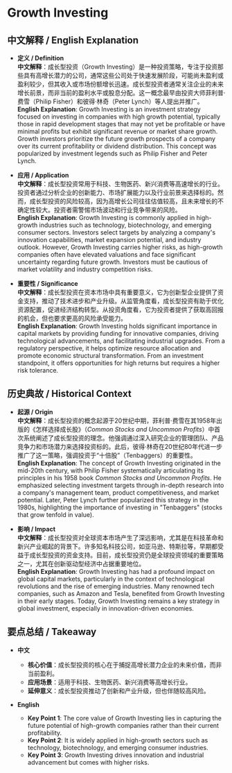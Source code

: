 # Growth Investing

## 中文解释 / English Explanation

* **定义 / Definition**  
  **中文解释**：成长型投资（Growth Investing）是一种投资策略，专注于投资那些具有高增长潜力的公司，通常这些公司处于快速发展阶段，可能尚未盈利或盈利较少，但其收入或市场份额增长迅速。成长型投资者通常关注企业的未来增长前景，而非当前的盈利水平或股息分配。这一概念最早由投资大师菲利普·费雪（Philip Fisher）和彼得·林奇（Peter Lynch）等人提出并推广。  
  **English Explanation**: Growth Investing is an investment strategy focused on investing in companies with high growth potential, typically those in rapid development stages that may not yet be profitable or have minimal profits but exhibit significant revenue or market share growth. Growth investors prioritize the future growth prospects of a company over its current profitability or dividend distribution. This concept was popularized by investment legends such as Philip Fisher and Peter Lynch.

* **应用 / Application**  
  **中文解释**：成长型投资常用于科技、生物医药、新兴消费等高速增长的行业。投资者通过分析企业的创新能力、市场扩展能力以及行业前景来选择标的。然而，成长型投资的风险较高，因为高增长公司往往估值较高，且未来增长的不确定性较大。投资者需警惕市场波动和行业竞争带来的风险。  
  **English Explanation**: Growth Investing is commonly applied in high-growth industries such as technology, biotechnology, and emerging consumer sectors. Investors select targets by analyzing a company's innovation capabilities, market expansion potential, and industry outlook. However, Growth Investing carries higher risks, as high-growth companies often have elevated valuations and face significant uncertainty regarding future growth. Investors must be cautious of market volatility and industry competition risks.

* **重要性 / Significance**  
  **中文解释**：成长型投资在资本市场中具有重要意义，它为创新型企业提供了资金支持，推动了技术进步和产业升级。从监管角度看，成长型投资有助于优化资源配置，促进经济结构转型。从投资角度看，它为投资者提供了获取高回报的机会，但也要求更高的风险承受能力。  
  **English Explanation**: Growth Investing holds significant importance in capital markets by providing funding for innovative companies, driving technological advancements, and facilitating industrial upgrades. From a regulatory perspective, it helps optimize resource allocation and promote economic structural transformation. From an investment standpoint, it offers opportunities for high returns but requires a higher risk tolerance.

## 历史典故 / Historical Context

* **起源 / Origin**  
  **中文解释**：成长型投资的概念起源于20世纪中期，菲利普·费雪在其1958年出版的《怎样选择成长股》（*Common Stocks and Uncommon Profits*）中首次系统阐述了成长型投资的理念。他强调通过深入研究企业的管理团队、产品竞争力和市场潜力来选择投资标的。此后，彼得·林奇在20世纪80年代进一步推广了这一策略，强调投资于“十倍股”（Tenbaggers）的重要性。  
  **English Explanation**: The concept of Growth Investing originated in the mid-20th century, with Philip Fisher systematically articulating its principles in his 1958 book *Common Stocks and Uncommon Profits*. He emphasized selecting investment targets through in-depth research into a company's management team, product competitiveness, and market potential. Later, Peter Lynch further popularized this strategy in the 1980s, highlighting the importance of investing in "Tenbaggers" (stocks that grow tenfold in value).

* **影响 / Impact**  
  **中文解释**：成长型投资对全球资本市场产生了深远影响，尤其是在科技革命和新兴产业崛起的背景下。许多知名科技公司，如亚马逊、特斯拉等，早期都受益于成长型投资的资金支持。目前，成长型投资仍是全球投资领域的重要策略之一，尤其在创新驱动型经济中占据重要地位。  
  **English Explanation**: Growth Investing has had a profound impact on global capital markets, particularly in the context of technological revolutions and the rise of emerging industries. Many renowned tech companies, such as Amazon and Tesla, benefited from Growth Investing in their early stages. Today, Growth Investing remains a key strategy in global investment, especially in innovation-driven economies.

## 要点总结 / Takeaway

* **中文**  
  - **核心价值**：成长型投资的核心在于捕捉高增长潜力企业的未来价值，而非当前盈利。  
  - **应用场景**：适用于科技、生物医药、新兴消费等高增长行业。  
  - **延伸意义**：成长型投资推动了创新和产业升级，但也伴随较高风险。  

* **English**  
  - **Key Point 1**: The core value of Growth Investing lies in capturing the future potential of high-growth companies rather than their current profitability.  
  - **Key Point 2**: It is widely applied in high-growth sectors such as technology, biotechnology, and emerging consumer industries.  
  - **Key Point 3**: Growth Investing drives innovation and industrial advancement but comes with higher risks.